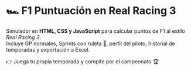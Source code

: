 # 🏎️ F1 Puntuación en Real Racing 3  

Simulador en **HTML, CSS y JavaScript** para calcular puntos de F1 al estilo *Real Racing 3*.  
Incluye GP normales, Sprints con ruleta 🎡, perfil del piloto, historial de temporadas y exportación a Excel.  

👉 Juega tu propia temporada y compite por el campeonato 🏆
